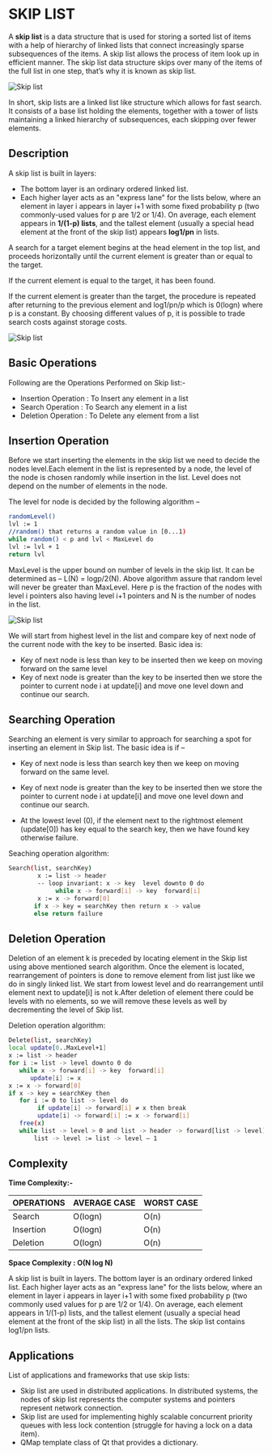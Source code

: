 # SKIP LIST

A **skip list** is a data structure that is used for storing a sorted list of items with a help of hierarchy of linked lists that connect increasingly sparse subsequences of the items. A skip list allows the process of item look up in efficient manner. The skip list data structure skips over many of the items of the full list in one step, that’s why it is known as skip list.

![Skip list](https://iq.opengenus.org/content/images/2019/03/skip-list.png)

In short, skip lists are a linked list like structure which allows for fast search. It consists of a base list holding the elements, together with a tower of lists maintaining a linked hierarchy of subsequences, each skipping over fewer elements.

## Description

A skip list is built in layers:

- The bottom layer is an ordinary ordered linked list.
- Each higher layer acts as an "express lane" for the lists below, where an element in layer i appears in layer i+1 with some fixed probability p (two commonly-used values for p are 1/2 or 1/4).
On average, each element appears in **1/(1-p) lists**, and the tallest element (usually a special head element at the front of the skip list) appears **log1/pn** in lists.

A search for a target element begins at the head element in the top list, and proceeds horizontally until the current element is greater than or equal to the target.

If the current element is equal to the target, it has been found.

If the current element is greater than the target, the procedure is repeated after returning to the previous element and log1/pn/p which is 0(logn) where p is a constant. By choosing different values of p, it is possible to trade search costs against storage costs.

![Skip list](https://iq.opengenus.org/content/images/2019/03/SkipList1.png)

## Basic Operations
Following are the Operations Performed on Skip list:-

- Insertion Operation : To Insert any element in a list
- Search Operation : To Search any element in a list
- Deletion Operation : To Delete any element from a list

## Insertion Operation
Before we start inserting the elements in the skip list we need to decide the nodes level.Each element in the list is represented by a node, the level of the node is chosen randomly while insertion in the list. Level does not depend on the number of elements in the node. 

The level for node is decided by the following algorithm –
```sh
randomLevel()
lvl := 1
//random() that returns a random value in [0...1)
while random() < p and lvl < MaxLevel do
lvl := lvl + 1
return lvl
```
MaxLevel is the upper bound on number of levels in the skip list. It can be determined as – L(N) = logp/2(N). Above algorithm assure that random level will never be greater than MaxLevel. Here p is the fraction of the nodes with level i pointers also having level i+1 pointers and N is the number of nodes in the list.

![Skip list](https://iq.opengenus.org/content/images/2019/03/Node-skip--1.jpg)

We will start from highest level in the list and compare key of next node of the current node with the key to be inserted. Basic idea is:

- Key of next node is less than key to be inserted then we keep on moving forward on the same level
- Key of next node is greater than the key to be inserted then we store the pointer to current node i at update[i] and move one level down and continue our search.

## Searching Operation
Searching an element is very similar to approach for searching a spot for inserting an element in Skip list. 
The basic idea is if –
- Key of next node is less than search key then we keep on moving forward on the same level.
- Key of next node is greater than the key to be inserted then we store the pointer to current node i at update[i] and move one level down and continue our search.

- At the lowest level (0), if the element next to the rightmost element (update[0]) has key equal to the search key, then we have found key otherwise failure.

Seaching operation algorithm:
```sh
Search(list, searchKey)
        x := list -> header
        -- loop invariant: x -> key  level downto 0 do
             while x -> forward[i] -> key  forward[i]
        x := x -> forward[0]
       if x -> key = searchKey then return x -> value
       else return failure
```

## Deletion Operation
Deletion of an element k is preceded by locating element in the Skip list using above mentioned search algorithm. Once the element is located, rearrangement of pointers is done to remove element from list just like we do in singly linked list. We start from lowest level and do rearrangement until element next to update[i] is not k.After deletion of element there could be levels with no elements, so we will remove these levels as well by decrementing the level of Skip list.

Deletion operation algorithm:
```sh
Delete(list, searchKey)
local update[0..MaxLevel+1]
x := list -> header
for i := list -> level downto 0 do
   while x -> forward[i] -> key  forward[i]
      update[i] := x
x := x -> forward[0]
if x -> key = searchKey then
   for i := 0 to list -> level do
        if update[i] -> forward[i] ≠ x then break
        update[i] -> forward[i] := x -> forward[i]
   free(x)
   while list -> level > 0 and list -> header -> forward[list -> level] = NIL do
       list -> level := list -> level – 1
```

## Complexity

**Time Complexity:-**

| OPERATIONS | AVERAGE CASE | WORST CASE |
| ---------- | ------------ | ---------- |
| Search     | O(logn)	    | O(n)       |
| Insertion  | O(logn)	    | O(n)       |
| Deletion	 | O(logn)	    | O(n)       |

**Space Complexity : O(N log N)**

A skip list is built in layers. The bottom layer is an ordinary ordered linked list. Each higher layer acts as an "express lane" for the lists below, where an element in layer i appears in layer i+1 with some fixed probability p (two commonly used values for p are 1/2 or 1/4). On average, each element appears in 1/(1-p) lists, and the tallest element (usually a special head element at the front of the skip list) in all the lists. The skip list contains log1/pn lists.

## Applications 
List of applications and frameworks that use skip lists:

- Skip list are used in distributed applications. In distributed systems, the nodes of skip list represents the computer systems and pointers represent network connection.
- Skip list are used for implementing highly scalable concurrent priority queues with less lock contention (struggle for having a lock on a data item).
- QMap template class of Qt that provides a dictionary.